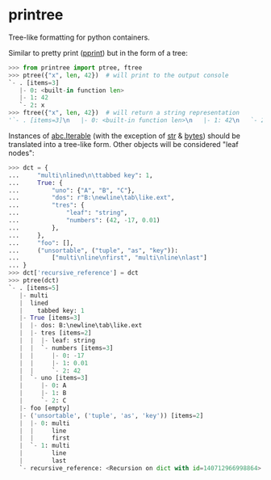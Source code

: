 # printree
Tree-like formatting for python containers.

Similar to pretty print ([pprint](https://docs.python.org/3/library/pprint.html)) but in the form of a tree:

```python
>>> from printree import ptree, ftree
>>> ptree({"x", len, 42})  # will print to the output console
`- . [items=3]
   |- 0: <built-in function len>
   |- 1: 42
   `- 2: x
>>> ftree({"x", len, 42})  # will return a string representation
'`- . [items=3]\n   |- 0: <built-in function len>\n   |- 1: 42\n   `- 2: x'
```

Instances of [abc.Iterable](https://docs.python.org/3/library/collections.abc.html#collections.abc.Iterable) (with the exception of [str](https://docs.python.org/3/library/stdtypes.html#text-sequence-type-str) & [bytes](https://docs.python.org/3/library/stdtypes.html#bytes-objects)) should be translated into a tree-like form.
Other objects will be considered "leaf nodes":
```python
>>> dct = {
...     "multi\nlined\n\ttabbed key": 1,
...     True: {
...         "uno": {"A", "B", "C"},
...         "dos": r"B:\newline\tab\like.ext",
...         "tres": {
...             "leaf": "string",
...             "numbers": (42, -17, 0.01)
...         },
...     },
...     "foo": [],
...     ("unsortable", ("tuple", "as", "key")):
...         ["multi\nline\nfirst", "multi\nline\nlast"]
... }
>>> dct['recursive_reference'] = dct
>>> ptree(dct)
`- . [items=5]
   |- multi
   |  lined
   |    tabbed key: 1
   |- True [items=3]
   |  |- dos: B:\newline\tab\like.ext
   |  |- tres [items=2]
   |  |  |- leaf: string
   |  |  `- numbers [items=3]
   |  |     |- 0: -17
   |  |     |- 1: 0.01
   |  |     `- 2: 42
   |  `- uno [items=3]
   |     |- 0: A
   |     |- 1: B
   |     `- 2: C
   |- foo [empty]
   |- ('unsortable', ('tuple', 'as', 'key')) [items=2]
   |  |- 0: multi
   |  |     line
   |  |     first
   |  `- 1: multi
   |        line
   |        last
   `- recursive_reference: <Recursion on dict with id=140712966998864>
```
